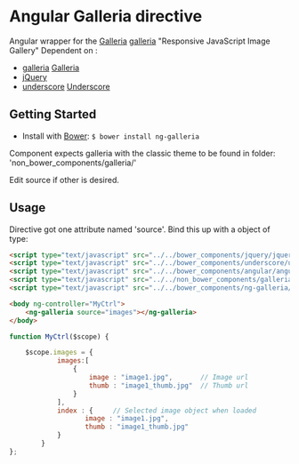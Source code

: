 
Angular Galleria directive
=================

Angular wrapper for the [Galleria] [galleria]  "Responsive JavaScript Image Gallery"
Dependent on :
* [galleria] [Galleria]
* [jQuery][jquery]
* [underscore] [Underscore]



Getting Started
---------------

* Install with [Bower][bower]: `$ bower install ng-galleria`

Component expects galleria with the classic theme to be found in folder:
'non_bower_components/galleria/'

Edit source if other is desired.




Usage
---------------

Directive got one attribute named 'source'. Bind this up with a object of type:


```html
<script type="text/javascript" src="../../bower_components/jquery/jquery.min.js"></script>
<script type="text/javascript" src="../../bower_components/underscore/underscore-min.js"></script>
<script type="text/javascript" src="../../bower_components/angular/angular.min.js"></script>
<script type="text/javascript" src="../../non_bower_components/galleria/galleria-1.3.3.min.js"></script>
<script type="text/javascript" src="../../bower_components/ng-galleria/ng-galleria.js"></script>

<body ng-controller="MyCtrl">
    <ng-galleria source="images"></ng-galleria>
</body>
```

```javascript
function MyCtrl($scope) {

    $scope.images = {
            images:[
                {
                    image : "image1.jpg",       // Image url
                    thumb : "image1_thumb.jpg"  // Thumb url
                }
            ],
            index : {     // Selected image object when loaded
                   image : "image1.jpg",
                   thumb : "image1_thumb.jpg"
            }
        }
};
```
[galleria]: http://galleria.io/
[jQuery]: http://jquery.com/
[underscore]: http://underscorejs.org/
[bower]: http://twitter.github.com/bower/
